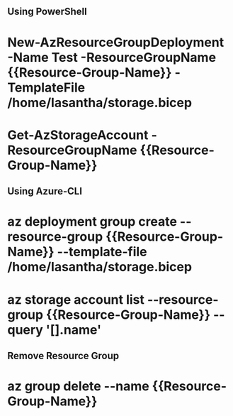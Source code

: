 
## Using PowerShell
# New-AzResourceGroupDeployment -Name Test -ResourceGroupName {{Resource-Group-Name}} -TemplateFile /home/lasantha/storage.bicep
# Get-AzStorageAccount -ResourceGroupName {{Resource-Group-Name}}

## Using Azure-CLI
# az deployment group create --resource-group {{Resource-Group-Name}} --template-file /home/lasantha/storage.bicep
# az storage account list --resource-group {{Resource-Group-Name}} --query '[].name'

## Remove Resource Group
# az group delete --name {{Resource-Group-Name}}